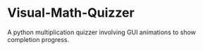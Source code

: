 # Visual-Math-Quizzer
A python multiplication quizzer involving GUI animations to show completion progress.
